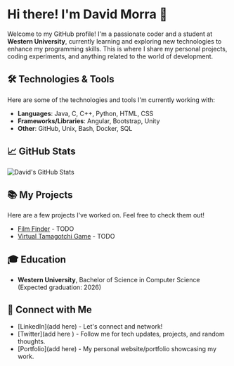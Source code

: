 # Hi there! I'm David Morra 👋

Welcome to my GitHub profile! I'm a passionate coder and a student at **Western University**, currently learning and exploring new technologies to enhance my programming skills. This is where I share my personal projects, coding experiments, and anything related to the world of development.

## 🛠️ Technologies & Tools

Here are some of the technologies and tools I'm currently working with:

- **Languages**: Java, C, C++, Python, HTML, CSS 
- **Frameworks/Libraries**: Angular, Bootstrap, Unity
- **Other**: GitHub, Unix, Bash, Docker, SQL

## 📈 GitHub Stats

![David's GitHub Stats](https://github-readme-stats.vercel.app/api?username=davidmorra&show_icons=true&hide_title=true&count_private=true&hide=prs&theme=radical)

## 📚 My Projects

Here are a few projects I've worked on. Feel free to check them out!

- [Film Finder](https://github.com/davidmorra/project1) - TODO
- [Virtual Tamagotchi Game](https://github.com/davidmorra/project2) - TODO

## 🎓 Education

- **Western University**, Bachelor of Science in Computer Science (Expected graduation: 2026)

## 🔗 Connect with Me

- [LinkedIn](add here) - Let's connect and network!
- [Twitter](add here ) - Follow me for tech updates, projects, and random thoughts.
- [Portfolio](add here) - My personal website/portfolio showcasing my work.
